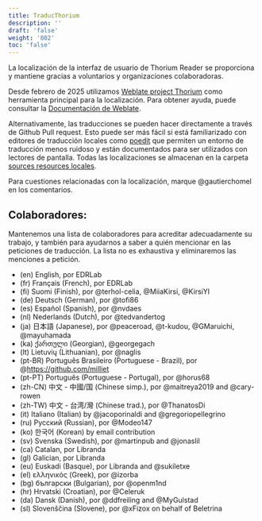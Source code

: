 ```yaml
---
title: TraducThorium 
description: ''
draft: 'false'
weight: '802'
toc: 'false'
---
```


La localización de la interfaz de usuario de Thorium Reader se proporciona y mantiene gracias a voluntarios y organizaciones colaboradoras.

Desde febrero de 2025 utilizamos [Weblate project Thorium](https://hosted.weblate.org/projects/thorium-reader/) como herramienta principal para la localización. Para obtener ayuda, puede consultar la [Documentación de Weblate](https://docs.weblate.org/en/latest/index.html). 

Alternativamente, las traducciones se pueden hacer directamente a través de Github Pull request. Esto puede ser más fácil si está familiarizado con editores de traducción locales como [poedit](https://poedit.net/) que permiten un entorno de traducción menos ruidoso y están documentados para ser utilizados con lectores de pantalla.
Todas las localizaciones se almacenan en la carpeta [sources resources locales](https://github.com/edrlab/thorium-reader/tree/develop/src/resources/locales). 
    
Para cuestiones relacionadas con la localización, marque @gautierchomel en los comentarios.

## Colaboradores:
Mantenemos una lista de colaboradores para acreditar adecuadamente su trabajo, y también para ayudarnos a saber a quién mencionar en las peticiones de traducción. La lista no es exhaustiva y eliminaremos las menciones a petición.

* (en) English, por EDRLab
* (fr) Français (French), por EDRLab
* (fi) Suomi (Finish), por @terhol-celia, @MiiaKirsi, @KirsiYl
* (de) Deutsch (German), por @tofi86
* (es) Español (Spanish), por @nvdaes
* (nl) Nederlands (Dutch), por @tedvandertog
* (ja) 日本語 (Japanese), por @peaceroad, @t-kudou, @GMaruichi, @mayuhamada
* (ka) ქართული (Georgian), @georgegach
* (lt) Lietuvių (Lithuanian), por @naglis
* (pt-BR) Português Brasileiro (Portuguese - Brazil), por @https://github.com/milliet
* (pt-PT) Português (Portuguese - Portugal), por @horus68
* (zh-CN) 中文 - 中國/国 (Chinese simp.), por @maitreya2019 and @cary-rowen 
* (zh-TW) 中文 - 台湾/灣 (Chinese trad.), por @ThanatosDi
* (it) Italiano (Italian) by @jacoporinaldi and @gregoriopellegrino
* (ru) Русский (Russian), por @Modeo147
* (ko) 한국어 (Korean) by email contribution
* (sv) Svenska (Swedish), por @martinpub and @jonaslil
* (ca) Catalan, por Libranda
* (gl) Galician, por Libranda
* (eu) Euskadi (Basque), por Libranda and @sukiletxe
* (el) ελληνικός (Greek), por @izorba
* (bg) български (Bulgarian), por @openm1nd
* (hr) Hrvatski (Croatian), por @Celeruk
* (da) Dansk (Danish), por @ddfreiling and @MyGulstad
* (sl) Slovenščina (Slovene), por @xFizox on behalf of Beletrina
